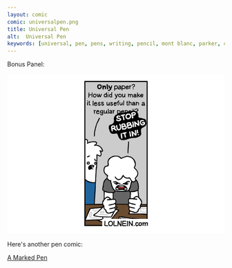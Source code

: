 ```yaml
---
layout: comic
comic: universalpen.png
title: Universal Pen
alt:  Universal Pen
keywords: [universal, pen, pens, writing, pencil, mont blanc, parker, copic, lamy, edding, drawing, invention]
---
```


Bonus Panel:

![Universal Pen Bonus](/images/universalpen_bonus.png)

Here's another pen comic:

[A Marked Pen](https://lolnein.com/2019/05/16/amarkedpen/)



